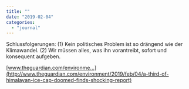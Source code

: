 ```yaml
---
title: ""
date: "2019-02-04"
categories: 
  - "journal"
---
```


Schlussfolgerungen: (1) Kein politisches Problem ist so drängend wie der Klimawandel. (2) Wir müssen alles, was ihn vorantreibt, sofort und konsequent aufgeben.

[www.theguardian.com/environme...](http://www.theguardian.com/environment/2019/feb/04/a-third-of-himalayan-ice-cap-doomed-finds-shocking-report)
